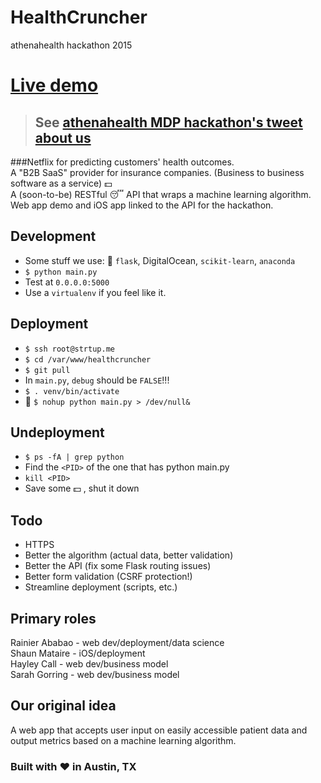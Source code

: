 # HealthCruncher  
athenahealth hackathon 2015  

# [Live demo](http://strtup.me:5000)  

>## See [athenahealth MDP hackathon's tweet about us](https://twitter.com/athenaMDP/status/625392613168779264)


###Netflix for predicting customers' health outcomes.  
A "B2B SaaS" provider for insurance companies. (Business to business software as a service) :dollar:   
A (soon-to-be) RESTful :sleeping: API that wraps a machine learning algorithm. Web app demo and iOS app linked to the API for the hackathon.

## Development  
- Some stuff we use: :snake: `flask`, DigitalOcean, `scikit-learn`, `anaconda`  
- `$ python main.py`  
- Test at `0.0.0.0:5000`  
- Use a `virtualenv` if you feel like it.  

## Deployment  
- `$ ssh root@strtup.me`  
- `$ cd /var/www/healthcruncher`  
- `$ git pull`
- In `main.py`, `debug` should be `FALSE`!!!  
- `$ . venv/bin/activate`  
- :snake: `$ nohup python main.py > /dev/null&`  

## Undeployment
- `$ ps -fA | grep python`  
- Find the `<PID>` of the one that has python main.py
- `kill <PID>`  
- Save some :dollar: , shut it down

## Todo
- HTTPS  
- Better the algorithm (actual data, better validation)  
- Better the API (fix some Flask routing issues)  
- Better form validation (CSRF protection!)  
- Streamline deployment (scripts, etc.)  

## Primary roles
Rainier Ababao - web dev/deployment/data science  
Shaun Mataire -  iOS/deployment  
Hayley Call - web dev/business model  
Sarah Gorring - web dev/business model  

## Our original idea
A web app that accepts user input on easily accessible patient data and output metrics based on a machine learning algorithm.

### Built with ❤ in Austin, TX
